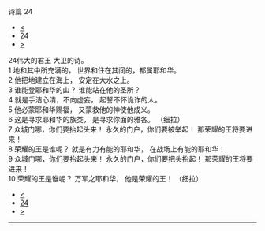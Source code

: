 ﻿





 诗篇 24




* [<](bible/PSA023.md)
* [24](bible/PSA.md)
* [>](bible/PSA025.md)



 
24伟大的君王 大卫的诗。  
1 地和其中所充满的， 世界和住在其间的，都属耶和华。  
2 他把地建立在海上， 安定在大水之上。     
3 谁能登耶和华的山？ 谁能站在他的圣所？  
4 就是手洁心清，不向虚妄， 起誓不怀诡诈的人。  
5 他必蒙耶和华赐福， 又蒙救他的神使他成义。  
6 这是寻求耶和华的族类， 是寻求你面的雅各。 （细拉）      
7 众城门哪，你们要抬起头来！ 永久的门户，你们要被举起！ 那荣耀的王将要进来！  
8 荣耀的王是谁呢？ 就是有力有能的耶和华， 在战场上有能的耶和华！  
9 众城门哪，你们要抬起头来！ 永久的门户，你们要把头抬起！ 那荣耀的王将要进来！  
10 荣耀的王是谁呢？ 万军之耶和华， 他是荣耀的王！ （细拉）  
* [<](bible/PSA023.md)
* [24](bible/PSA.md)
* [>](bible/PSA025.md)





---









